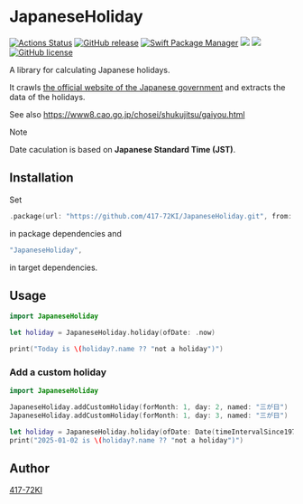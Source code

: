 # JapaneseHoliday
[![Actions Status](https://github.com/417-72KI/JapaneseHoliday/workflows/Test/badge.svg)](https://github.com/417-72KI/JapaneseHoliday/actions)
[![GitHub release](https://img.shields.io/github/release/417-72KI/JapaneseHoliday/all.svg)](https://github.com/417-72KI/JapaneseHoliday/releases)
[![Swift Package Manager](https://img.shields.io/badge/Swift%20Package%20Manager-6.0-brightgreen.svg)](https://github.com/apple/swift-package-manager)
[![](https://img.shields.io/endpoint?url=https%3A%2F%2Fswiftpackageindex.com%2Fapi%2Fpackages%2F417-72KI%2FJapaneseHoliday%2Fbadge%3Ftype%3Dswift-versions)](https://swiftpackageindex.com/417-72KI/JapaneseHoliday)
[![](https://img.shields.io/endpoint?url=https%3A%2F%2Fswiftpackageindex.com%2Fapi%2Fpackages%2F417-72KI%2FJapaneseHoliday%2Fbadge%3Ftype%3Dplatforms)](https://swiftpackageindex.com/417-72KI/JapaneseHoliday)
[![GitHub license](https://img.shields.io/badge/license-MIT-lightgrey.svg)](https://raw.githubusercontent.com/417-72KI/JapaneseHoliday/master/LICENSE)

A library for calculating Japanese holidays.

It crawls [the official website of the Japanese government](https://www8.cao.go.jp/chosei/shukujitsu/syukujitsu.csv) and extracts the data of the holidays.

See also https://www8.cao.go.jp/chosei/shukujitsu/gaiyou.html

> [!NOTE]
> Date caculation is based on **Japanese Standard Time (JST)**.

## Installation

Set

```swift
.package(url: "https://github.com/417-72KI/JapaneseHoliday.git", from: "1.2.1"),
```

in package dependencies and

```swift
"JapaneseHoliday",
```

in target dependencies.

## Usage

```swift
import JapaneseHoliday

let holiday = JapaneseHoliday.holiday(ofDate: .now)

print("Today is \(holiday?.name ?? "not a holiday")")
```

### Add a custom holiday

```swift
import JapaneseHoliday

JapaneseHoliday.addCustomHoliday(forMonth: 1, day: 2, named: "三が日")
JapaneseHoliday.addCustomHoliday(forMonth: 1, day: 3, named: "三が日")

let holiday = JapaneseHoliday.holiday(ofDate: Date(timeIntervalSince1970: 1735743600)) // 2025-01-02 00:00:00 GMT+9
print("2025-01-02 is \(holiday?.name ?? "not a holiday")")
```

## Author
[417-72KI](https://github.com/417-72KI)
